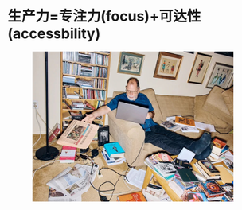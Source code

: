 # 生产力=专注力(focus)+可达性(accessbility)

<img src="/images/productivity.jpeg" style="width: 80%; display: block; margin: 0 auto;">